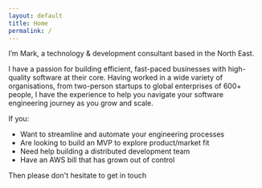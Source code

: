 ```yaml
---
layout: default
title: Home
permalink: /
---
```


I’m Mark, a technology & development consultant based in the North East.

I have a passion for building efficient, fast-paced businesses with high-quality software at their core. Having worked in a wide variety of organisations, from two-person startups to global enterprises of 600+ people, I have the experience to help you navigate your software engineering journey as you grow and scale.

If you:
- Want to streamline and automate your engineering processes
- Are looking to build an MVP to explore product/market fit
- Need help building a distributed development team
- Have an AWS bill that has grown out of control

Then please don't hesitate to <span class="obfuscemail">get in touch</span>
